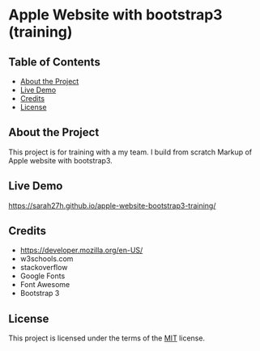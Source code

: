 Apple Website with bootstrap3 (training)
===============================

## Table of Contents

* [About the Project](#about-the-project)
* [Live Demo](#live-demo)
* [Credits](#credits)
* [License](#license)

## About the Project

This project is for training with a my team. I build from scratch Markup of Apple website with bootstrap3.

## Live Demo

https://sarah27h.github.io/apple-website-bootstrap3-training/

## Credits

- https://developer.mozilla.org/en-US/
- w3schools.com
- stackoverflow
- Google Fonts
- Font Awesome
- Bootstrap 3

## License

This project is licensed under the terms of the <a href="https://choosealicense.com/licenses/mit/" rel="nofollow">MIT</a> license.
